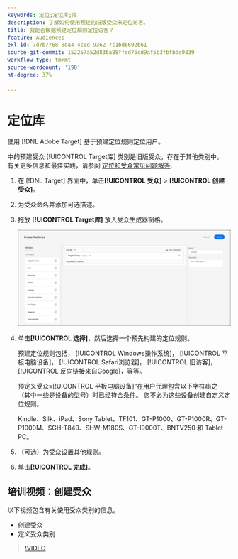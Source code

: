 ```yaml
---
keywords: 定位;定位库;库
description: 了解如何使用预建的旧版受众来定位访客。
title: 我能否根据预建定位规则定位访客？
feature: Audiences
exl-id: 7d7b7768-8da4-4c0d-9362-7c1bd6602b61
source-git-commit: 152257a52d836a88ffcd76cd9af5b3fbfbdc0839
workflow-type: tm+mt
source-wordcount: '198'
ht-degree: 37%

---
```


# 定位库

使用 [!DNL Adobe Target] 基于预建定位规则定位用户。

中的预建受众 [!UICONTROL Target库] 类别是旧版受众，存在于其他类别中。 有关更多信息和最佳实践，请参阅 [定位和受众常见问题解答](/help/main/c-target/c-troubleshooting-targets-and-audiences/troubleshooting-targets-and-audiences.md#concept_C4EE4B8F4840430CBD798D579A8F208D).

1. 在 [!DNL Target] 界面中，单击&#x200B;**[!UICONTROL 受众]** > **[!UICONTROL 创建受众]**。
1. 为受众命名并添加可选描述。
1. 拖放 **[!UICONTROL Target库]** 放入受众生成器窗格。

   ![Target 库](assets/target_library.png)

1. 单击&#x200B;**[!UICONTROL 选择]**，然后选择一个预先构建的定位规则。

   预建定位规则包括， [!UICONTROL Windows操作系统]， [!UICONTROL 平板电脑设备]， [!UICONTROL Safari浏览器]， [!UICONTROL 旧访客]， [!UICONTROL 反向链接来自Google]，等等。

   预定义受众»[!UICONTROL 平板电脑设备]”在用户代理包含以下字符串之一（其中一些是设备的型号）时已经符合条件。 您不必为这些设备创建自定义定位规则。

   Kindle、Silk、iPad、Sony Tablet、TF101、GT-P1000、GT-P1000R、GT-P1000M、SGH-T849、SHW-M180S、GT-I9000T、BNTV250 和 Tablet PC。

1. （可选）为受众设置其他规则。
1. 单击&#x200B;**[!UICONTROL 完成]**。

## 培训视频：创建受众

以下视频包含有关使用受众类别的信息。

* 创建受众
* 定义受众类别

>[!VIDEO](https://video.tv.adobe.com/v/17392)
